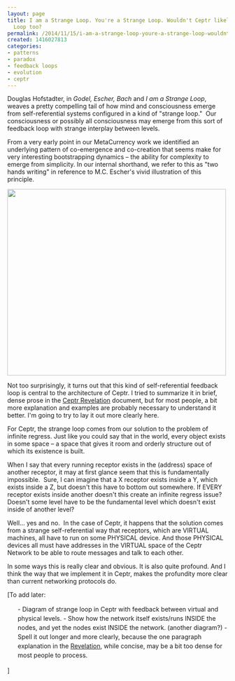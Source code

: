 ```yaml
---
layout: page
title: I am a Strange Loop. You're a Strange Loop. Wouldn't Ceptr likely be Strange
  Loop too?
permalink: /2014/11/15/i-am-a-strange-loop-youre-a-strange-loop-wouldnt-ceptr-likely-be-strange-loop-too
created: 1416027813
categories:
- patterns
- paradox
- feedback loops
- evolution
- ceptr
---
```


Douglas Hofstadter, in <em>Godel, Escher, Bach</em> and <em>I am a Strange Loop</em>, weaves a pretty compelling tail of how mind and consciousness emerge from self-referential systems configured in a kind of "strange loop."&nbsp; Our consciousness or possibly all consciousness may emerge from this sort of feedback loop with strange interplay between levels.

From a very early point in our MetaCurrency work we identified an underlying pattern of co-emergence and co-creation that seems make for very interesting bootstrapping dynamics – the ability for complexity to emerge from simplicity. In our internal shorthand, we refer to this as "two hands writing" in reference to M.C. Escher's vivid illustration of this principle.

<img alt="" src="http://ceptr.wagn.org/files/Escher_Hands-large-6314.jpg" style="width: 500px; height: 426px;">

<!--break-->

Not too surprisingly, it turns out that this kind of self-referential feedback loop is central to the architecture of Ceptr. I tried to summarize it in brief, dense prose in the <a href="https://docs.google.com/document/d/1Line362Wm0zMOZcEZMqPYfHqNS4XIVyVsP7SS_4jE2o/edit#heading=h.ee3qi5eixr98">Ceptr Revelation</a> document, but for most people, a bit more explanation and examples are probably necessary to understand it better. I'm going to try to lay it out more clearly here.

For Ceptr, the strange loop comes from our solution to the problem of infinite regress. Just like you could say that in the world, every object exists in some space – a space that gives it room and orderly structure out of which its existence is built.

When I say that every running receptor exists in the (address) space of another receptor, it may at first glance seem that this is fundamentally impossible.&nbsp; Sure, I can imagine that a X receptor exists inside a Y, which exists inside a Z, but doesn't this have to bottom out somewhere. If EVERY receptor exists inside another doesn't this create an infinite regress issue? Doesn't some level have to be the fundamental level which doesn't exist inside of another level?

Well… yes and no.&nbsp; In the case of Ceptr, it happens that the solution comes from a strange self-referential way that receptors, which are VIRTUAL machines, all have to run on some PHYSICAL device. And those PHYSICAL devices all must have addresses in the VIRTUAL space of the Ceptr Network to be able to route messages and talk to each other.

In some ways this is really clear and obvious. It is also quite profound. And I think the way that we implement it in Ceptr, makes the profundity more clear than current networking protocols do.

[To add later:
<ul>
- <span style="line-height: 1.5;">Diagram of strange loop in Ceptr with feedback between virtual and physical levels.</span>
- <span style="line-height: 1.5;">Show how the network itself exists/runs INSIDE the nodes, and yet the nodes exist INSIDE the network. (another diagram?)</span>
- <span style="line-height: 1.5;">Spell it out longer and more clearly, because the one paragraph explanation in the <a href="https://docs.google.com/document/d/1Line362Wm0zMOZcEZMqPYfHqNS4XIVyVsP7SS_4jE2o/edit#heading=h.ee3qi5eixr98">Revelation</a>, while concise, may be a bit too dense for most people to process.</span></ul>
<span style="line-height: 1.5;">]</span>


